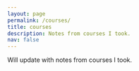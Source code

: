 ```yaml
---
layout: page
permalink: /courses/
title: courses
description: Notes from courses I took.
nav: false
---
```


Will update with notes from courses I took.

